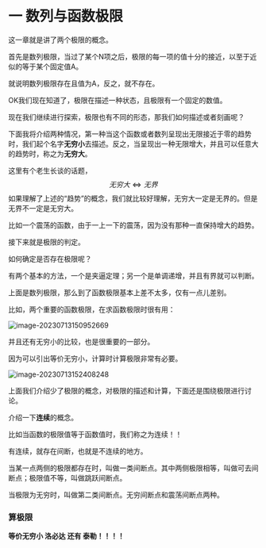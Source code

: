 # 一 数列与函数极限

 这一章就是讲了两个极限的概念。

首先是数列极限，当过了某个N项之后，极限的每一项的值十分的接近，以至于近似的等于某个固定值A。

就说明数列极限存在且值为A，反之，就不存在。

OK我们现在知道了，极限在描述一种状态，且极限有一个固定的数值。

现在我们继续进行探索，极限也有不同的形态，那我们如何描述或者刻画呢？

下面我将介绍两种情况，第一种当这个函数或者数列呈现出无限接近于零的趋势时，我们起个名字**无穷小**去描述。反之，当呈现出一种无限增大，并且可以任意大的趋势时，称之为**无穷大**。

这里有个老生长谈的话题，
$$
无穷大\Leftrightarrow 无界
$$
如果理解了上述的“趋势”的概念，我们就比较好理解，无穷大一定是无界的。但是无界不一定是无穷大。

比如一个震荡的函数，由于一上一下的震荡，因为没有那种一直保持增大的趋势。

接下来就是极限的判定。

如何确定是否存在极限呢？

有两个基本的方法，一个是夹逼定理；另一个是单调递增，并且有界就可以判断。



上面是数列极限，那么到了函数极限基本上差不太多，仅有一点儿差别。

比如，两个重要的函数极限，在求函数极限时很有用：

![image-20230713150952669](https://taufik.oss-cn-beijing.aliyuncs.com/img/image-20230713150952669.png)

并且还有无穷小的比较，也是很重要的一部分。

因为可以引出等价无穷小，计算时计算极限非常有必要。

![image-20230713152408248](https://taufik.oss-cn-beijing.aliyuncs.com/img/image-20230713152408248.png)



上面我们介绍少了极限的概念，对极限的描述和计算，下面还是围绕极限进行讨论。

介绍一下**连续**的概念。

比如当函数的极限值等于函数值时，我们称之为连续！！

有连续，就存在间断，也就是不连续的地方。

当某一点两侧的极限都存在时，叫做一类间断点。其中两侧极限相等，叫做可去间断点；极限值不等，叫做跳跃间断点。

当极限为无穷时，叫做第二类间断点。无穷间断点和震荡间断点两种。

### 算极限

**等价无穷小 洛必达 还有 泰勒！！！！**

